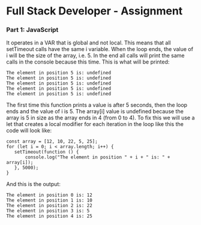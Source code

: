 # Full Stack Developer - Assignment


### Part 1: JavaScript




It operates in a VAR that is global and not local.
This means that all setTimeout calls have the same i variable.
When the loop ends, the value of i will be the size of the array, i.e. 5.
In the end all calls will print the same calls in the console because this time.
This is what will be printed:
 ```
The element in position 5 is: undefined
The element in position 5 is: undefined
The element in position 5 is: undefined
The element in position 5 is: undefined
The element in position 5 is: undefined
 ```

The first time this function prints a value is after 5 seconds, then the loop ends and the value of i is 5.
The array[i] value is undefined because the array is 5 in size as the array ends in 4 (from 0 to 4).
To fix this we will use a let that creates a local modifier for each iteration in the loop like this the code will look like:


 ```
const array = [12, 10, 22, 5, 25];
for (let i = 0; i < array.length; i++) {
    setTimeout(function () {
        console.log("The element in position " + i + " is: " + array[i]);
    }, 5000);
}
 ```



And this is the output:
 ```
The element in position 0 is: 12
The element in position 1 is: 10
The element in position 2 is: 22
The element in position 3 is: 5
The element in position 4 is: 25
 ```


 
